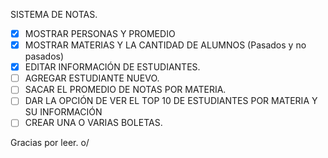 SISTEMA DE NOTAS.

- [x] MOSTRAR PERSONAS Y PROMEDIO
- [x] MOSTRAR MATERIAS Y LA CANTIDAD DE ALUMNOS \(Pasados y no pasados)
- [x] EDITAR INFORMACIÓN DE ESTUDIANTES.
- [ ] AGREGAR ESTUDIANTE NUEVO.
- [ ] SACAR EL PROMEDIO DE NOTAS POR MATERIA.
- [ ] DAR LA OPCIÓN DE VER EL TOP 10 DE ESTUDIANTES POR MATERIA Y SU INFORMACIÓN 
- [ ] CREAR UNA O VARIAS BOLETAS.

Gracias por leer. o/